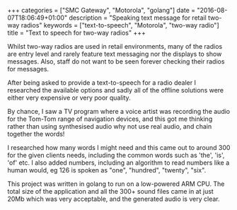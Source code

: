 +++
categories = ["SMC Gateway", "Motorola", "golang"]
date = "2016-08-07T18:06:49+01:00"
description = "Speaking text message for retail two-way radios"
keywords = ["text-to-speech", "Motorola", "two-way radio"]
title = "Text to speech for two-way radios"
+++

Whilst two-way radios are used in retail environments, many of the radios are entry level and rarely feature text
messaging nor the displays to show messages. Also, staff do not want to be seen forever checking their radios for
messages.
<!--more-->

After being asked to provide a text-to-speech for a radio dealer I researched the available options and sadly all
of the offline solutions were either very expensive or very poor quality.

By chance, I saw a TV program where a voice artist was recording the audio for the Tom-Tom range of navigation devices,
and this got me thinking rather than using synthesised audio why not use real audio, and chain together the words!

I researched how many words I might need and this came out to around 300 for the given clients needs, including the
common words such as 'the', 'is', 'of' etc. I also added numbers, including an algorithm to read numbers like a human
would, eg 126 is spoken as "one", "hundred", "twenty", "six".

This project was written in golang to run on a low-powered ARM CPU. The total size of the application and all the 300+
sound files came in at just 20Mb which was very acceptable, and the generated audio is very clear.

